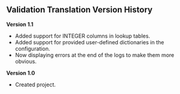 ## Validation Translation Version History

**Version 1.1**

- Added support for INTEGER columns in lookup tables.
- Added support for provided user-defined dictionaries in the configuration.
- Now displaying errors at the end of the logs to make them more obvious.

**Version 1.0**

- Created project.

